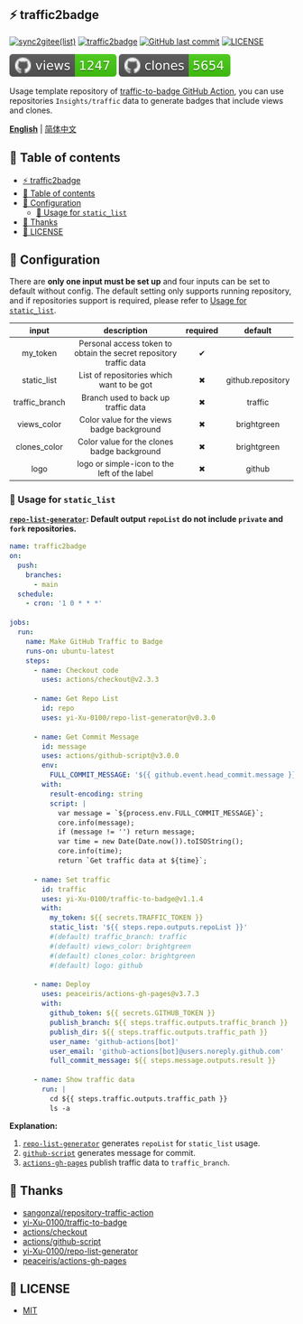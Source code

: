 ## ⚡️ traffic2badge

[![sync2gitee(list)](<https://github.com/yi-Xu-0100/hub-mirror/workflows/sync2gitee(list)/badge.svg>)](https://github.com/yi-Xu-0100/hub-mirror)
[![traffic2badge](https://github.com/yi-Xu-0100/traffic2badge/workflows/traffic2badge/badge.svg)](https://github.com/yi-Xu-0100/traffic2badge/actions?query=workflow%3Atraffic2badge)
[![GitHub last commit](https://img.shields.io/github/last-commit/yi-Xu-0100/traffic2badge)](./)
[![LICENSE](https://img.shields.io/github/license/yi-Xu-0100/traffic2badge)](./LICENSE)

[![GitHub views](https://raw.githubusercontent.com/yi-Xu-0100/traffic2badge/traffic/traffic-traffic2badge/views.svg)](https://github.com/yi-Xu-0100/traffic2badge/tree/traffic)
[![GitHub clones](https://raw.githubusercontent.com/yi-Xu-0100/traffic2badge/traffic/traffic-traffic2badge/clones.svg)](https://github.com/yi-Xu-0100/traffic-to-badge/tree/traffic)

Usage template repository of [traffic-to-badge GitHub Action](https://github.com/marketplace/actions/traffic-to-badge), you can use repositories `Insights/traffic` data to generate badges that include views and clones.

[**English**](./README.md) | [简体中文](./README_CN.md)

## 🎨 Table of contents

- [⚡️ traffic2badge](#️-traffic2badge)
- [🎨 Table of contents](#-table-of-contents)
- [🚀 Configuration](#-configuration)
  - [📝 Usage for `static_list`](#-usage-for-static_list)
- [🎉 Thanks](#-thanks)
- [📄 LICENSE](#-license)

## 🚀 Configuration

There are **only one input must be set up** and four inputs can be set to default without config. The default setting only supports running repository, and if repositories support is required, please refer to [Usage for `static_list`](#-usage-for-static_list).

|     input      |                            description                             | required |      default      |
| :------------: | :----------------------------------------------------------------: | :------: | :---------------: |
|    my_token    | Personal access token to obtain the secret repository traffic data |    ✔     |                   |
|  static_list   |             List of repositories which want to be got              |    ✖     | github.repository |
| traffic_branch |                Branch used to back up traffic data                 |    ✖     |      traffic      |
|  views_color   |             Color value for the views badge background             |    ✖     |    brightgreen    |
|  clones_color  |            Color value for the clones badge background             |    ✖     |    brightgreen    |
|      logo      |            logo or simple-icon to the left of the label            |    ✖     |      github       |

### 📝 Usage for `static_list`

**[`repo-list-generator`](https://github.com/marketplace/actions/repo-list-generator): Default output `repoList` do not include `private` and `fork` repositories.**

```yaml
name: traffic2badge
on:
  push:
    branches:
      - main
  schedule:
    - cron: '1 0 * * *'

jobs:
  run:
    name: Make GitHub Traffic to Badge
    runs-on: ubuntu-latest
    steps:
      - name: Checkout code
        uses: actions/checkout@v2.3.3

      - name: Get Repo List
        id: repo
        uses: yi-Xu-0100/repo-list-generator@v0.3.0

      - name: Get Commit Message
        id: message
        uses: actions/github-script@v3.0.0
        env:
          FULL_COMMIT_MESSAGE: '${{ github.event.head_commit.message }}'
        with:
          result-encoding: string
          script: |
            var message = `${process.env.FULL_COMMIT_MESSAGE}`;
            core.info(message);
            if (message != '') return message;
            var time = new Date(Date.now()).toISOString();
            core.info(time);
            return `Get traffic data at ${time}`;

      - name: Set traffic
        id: traffic
        uses: yi-Xu-0100/traffic-to-badge@v1.1.4
        with:
          my_token: ${{ secrets.TRAFFIC_TOKEN }}
          static_list: '${{ steps.repo.outputs.repoList }}'
          #(default) traffic_branch: traffic
          #(default) views_color: brightgreen
          #(default) clones_color: brightgreen
          #(default) logo: github

      - name: Deploy
        uses: peaceiris/actions-gh-pages@v3.7.3
        with:
          github_token: ${{ secrets.GITHUB_TOKEN }}
          publish_branch: ${{ steps.traffic.outputs.traffic_branch }}
          publish_dir: ${{ steps.traffic.outputs.traffic_path }}
          user_name: 'github-actions[bot]'
          user_email: 'github-actions[bot]@users.noreply.github.com'
          full_commit_message: ${{ steps.message.outputs.result }}

      - name: Show traffic data
        run: |
          cd ${{ steps.traffic.outputs.traffic_path }}
          ls -a
```

**Explanation:**

1. [`repo-list-generator`](https://github.com/marketplace/actions/repo-list-generator) generates `repoList` for `static_list` usage.
2. [`github-script`](https://github.com/marketplace/actions/github-script) generates message for commit.
3. [`actions-gh-pages`](https://github.com/marketplace/actions/github-pages-action) publish traffic data to `traffic_branch`.

## 🎉 Thanks

- [sangonzal/repository-traffic-action](https://github.com/sangonzal/repository-traffic-action)
- [yi-Xu-0100/traffic-to-badge](https://github.com/yi-Xu-0100/traffic-to-badge)
- [actions/checkout](https://github.com/actions/checkout)
- [actions/github-script](https://github.com/actions/github-script)
- [yi-Xu-0100/repo-list-generator](https://github.com/yi-Xu-0100/repo-list-generator)
- [peaceiris/actions-gh-pages](https://github.com/peaceiris/actions-gh-pages)

## 📄 LICENSE

- [MIT](./LICENSE)
